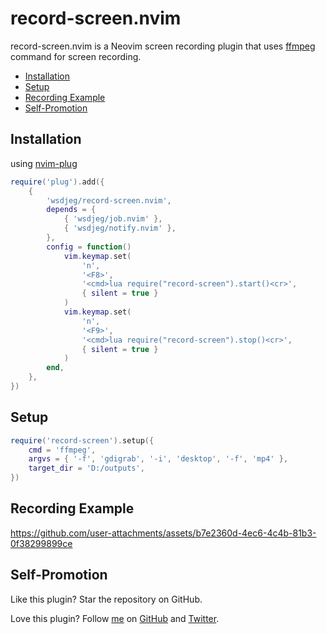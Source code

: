 # record-screen.nvim

record-screen.nvim is a Neovim screen recording plugin that uses [ffmpeg](https://www.ffmpeg.org/) command for screen recording.

<!-- vim-markdown-toc GFM -->

* [Installation](#installation)
* [Setup](#setup)
* [Recording Example](#recording-example)
* [Self-Promotion](#self-promotion)

<!-- vim-markdown-toc -->

## Installation

using [nvim-plug](https://github.com/wsdjeg/nvim-plug)

```lua
require('plug').add({
    {
        'wsdjeg/record-screen.nvim',
        depends = {
            { 'wsdjeg/job.nvim' },
            { 'wsdjeg/notify.nvim' },
        },
        config = function()
            vim.keymap.set(
                'n',
                '<F8>',
                '<cmd>lua require("record-screen").start()<cr>',
                { silent = true }
            )
            vim.keymap.set(
                'n',
                '<F9>',
                '<cmd>lua require("record-screen").stop()<cr>',
                { silent = true }
            )
        end,
    },
})
```

## Setup

```lua
require('record-screen').setup({
    cmd = 'ffmpeg',
    argvs = { '-f', 'gdigrab', '-i', 'desktop', '-f', 'mp4' },
    target_dir = 'D:/outputs',
})
```

## Recording Example

https://github.com/user-attachments/assets/b7e2360d-4ec6-4c4b-81b3-0f38299899ce

## Self-Promotion

Like this plugin? Star the repository on
GitHub.

Love this plugin? Follow [me](https://wsdjeg.net/) on
[GitHub](https://github.com/wsdjeg) and
[Twitter](http://twitter.com/wsdtty).
